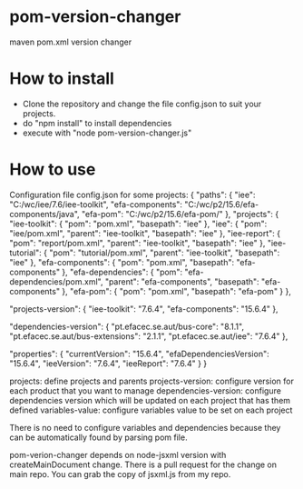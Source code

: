 pom-version-changer
===================

maven pom.xml version changer

How to install
==============

- Clone the repository and change the file config.json to suit your projects.
- do "npm install" to install dependencies
- execute with "node pom-version-changer.js"

How to use
==========


Configuration file config.json for some projects:
{
  "paths": {
    "iee": "C:/wc/iee/7.6/iee-toolkit",
    "efa-components": "C:/wc/p2/15.6/efa-components/java",
    "efa-pom": "C:/wc/p2/15.6/efa-pom/"
  },
  "projects": {
    "iee-toolkit": {
      "pom": "pom.xml",
      "basepath": "iee"
    },
    "iee": {
      "pom": "iee/pom.xml",
      "parent": "iee-toolkit",
      "basepath": "iee"
    },
    "iee-report": {
      "pom": "report/pom.xml",
      "parent": "iee-toolkit",
      "basepath": "iee"
    },
    "iee-tutorial": {
      "pom": "tutorial/pom.xml",
      "parent": "iee-toolkit",
      "basepath": "iee"
    },
    "efa-components": {
      "pom": "pom.xml",
      "basepath": "efa-components"
    },
    "efa-dependencies": {
      "pom": "efa-dependencies/pom.xml",
      "parent": "efa-components",
      "basepath": "efa-components"
    },
    "efa-pom": {
      "pom": "pom.xml",
      "basepath": "efa-pom"
    }
  },

  "projects-version": {
    "iee-toolkit": "7.6.4",
    "efa-components": "15.6.4"
  },

  "dependencies-version": {
    "pt.efacec.se.aut/bus-core": "8.1.1",
    "pt.efacec.se.aut/bus-extensions": "2.1.1",
    "pt.efacec.se.aut/iee": "7.6.4"
  },

  "properties": {
    "currentVersion": "15.6.4",
    "efaDependenciesVersion": "15.6.4",
    "ieeVersion": "7.6.4",
    "ieeReport": "7.6.4"
  }
}


projects: define projects and parents
projects-version: configure version for each product that you want to manage
dependencies-version: configure dependencies version which will be updated on each project that has them defined
variables-value: configure variables value to be set on each project

There is no need to configure variables and dependencies because they can be automatically found by parsing pom file.

pom-verion-changer depends on node-jsxml version with createMainDocument change. There is a pull request for the change on main repo. You can grab the copy of jsxml.js from my repo.
